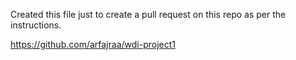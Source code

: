 Created this file just to create a pull request on this repo as per the instructions.

https://github.com/arfajraa/wdi-project1
